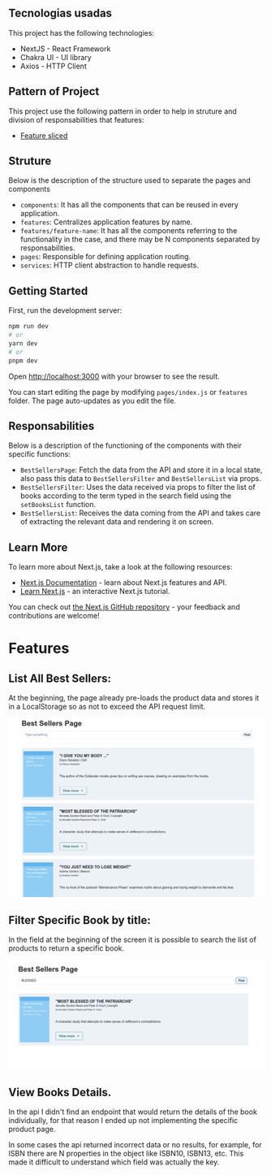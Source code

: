 ## Tecnologias usadas

This project has the following technologies:

- NextJS - React Framework
- Chakra UI - UI library
- Axios - HTTP Client

## Pattern of Project

This project use the following pattern in order to help in struture and division of responsabilities that features:

- [Feature sliced](https://feature-sliced.design/docs)

## Struture

Below is the description of the structure used to separate the pages and components

- `components`: It has all the components that can be reused in every application.
- `features`: Centralizes application features by name.
- `features/feature-name`: It has all the components referring to the functionality in the case, and there may be N components separated by responsabilities.
- `pages`: Responsible for defining application routing.
- `services`: HTTP client abstraction to handle requests.

## Getting Started

First, run the development server:

```bash
npm run dev
# or
yarn dev
# or
pnpm dev
```

Open [http://localhost:3000](http://localhost:3000) with your browser to see the result.

You can start editing the page by modifying `pages/index.js` or `features` folder. The page auto-updates as you edit the file.

## Responsabilities

Below is a description of the functioning of the components with their specific functions:

- `BestSellersPage`: Fetch the data from the API and store it in a local state, also pass this data to `BestSellersFilter` and `BestSellersList` via props.
- `BestSellersFilter`: Uses the data received via props to filter the list of books according to the term typed in the search field using the `setBooksList` function.
- `BestSellersList`: Receives the data coming from the API and takes care of extracting the relevant data and rendering it on screen.
  
## Learn More

To learn more about Next.js, take a look at the following resources:

- [Next.js Documentation](https://nextjs.org/docs) - learn about Next.js features and API.
- [Learn Next.js](https://nextjs.org/learn) - an interactive Next.js tutorial.

You can check out [the Next.js GitHub repository](https://github.com/vercel/next.js/) - your feedback and contributions are welcome!

# Features

## List All Best Sellers:

At the beginning, the page already pre-loads the product data and stores it in a LocalStorage so as not to exceed the API request limit.

![List Books](/image-list-book.png)

## Filter Specific Book by title:

In the field at the beginning of the screen it is possible to search the list of products to return a specific book.

![List Books](/image-book.png)

## View Books Details.

In the api I didn't find an endpoint that would return the details of the book individually, for that reason I ended up not implementing the specific product page.

In some cases the api returned incorrect data or no results, for example, for ISBN there are N properties in the object like ISBN10, ISBN13, etc. This made it difficult to understand which field was actually the key.
